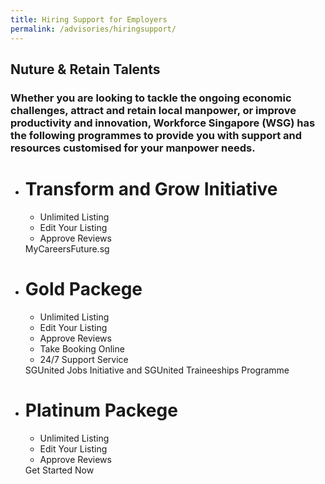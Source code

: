 ```yaml
---
title: Hiring Support for Employers
permalink: /advisories/hiringsupport/
---
```


<div class="pricingTable">
  <h2 class="pricingTable-title">Nuture & Retain Talents</h2>
  <h3 class="pricingTable-subtitle">Whether you are looking to tackle the ongoing economic challenges, attract and retain local manpower, or improve productivity and innovation, Workforce Singapore (WSG) has the following programmes to provide you with support and resources customised for your manpower needs.</h3>
  
  <ul class="pricingTable-firstTable">
    <li class="pricingTable-firstTable_table">
      <h1 class="pricingTable-firstTable_table__header">Transform and Grow Initiative </h1>
      <ul class="pricingTable-firstTable_table__options">
        <li>Unlimited Listing</li>
        <li>Edit Your Listing</li>
        <li>Approve Reviews</li>
      </ul>
      <div class="pricingTable-firstTable_table__getstart">MyCareersFuture.sg</div>
    </li><li class="pricingTable-firstTable_table">
      <h1 class="pricingTable-firstTable_table__header">Gold Packege</h1>
      <ul class="pricingTable-firstTable_table__options">
        <li>Unlimited Listing</li>
        <li>Edit Your Listing</li>
        <li>Approve Reviews</li>
        <li>Take Booking Online</li>
        <li>24/7 Support Service</li>
      </ul>
      <div class="pricingTable-firstTable_table__getstart">SGUnited Jobs Initiative and SGUnited Traineeships Programme</div>
    </li><li class="pricingTable-firstTable_table">
      <h1 class="pricingTable-firstTable_table__header">Platinum Packege</h1>
      <ul class="pricingTable-firstTable_table__options">
        <li>Unlimited Listing</li>
        <li>Edit Your Listing</li>
        <li>Approve Reviews</li>
      </ul>
      <div class="pricingTable-firstTable_table__getstart">Get Started Now</div>
    </li>
  </ul>
</div>